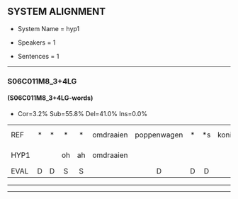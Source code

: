 
## SYSTEM ALIGNMENT

- System Name = hyp1

- Speakers = 1

- Sentences = 1

---

### S06C011M8_3+4LG

#### (S06C011M8_3+4LG-words)

- Cor=3.2%	Sub=55.8%	Del=41.0%	Ins=0.0%

|  |  |  |  |  |  |  |  |  |  |  |  |  |  |  |  |  |  |  |  |  |  |  |  |  |  |  |  |  |  |  |  |  |  |  |  |  |  |  |  |  |  |  |  |  |  |  |  |  |  |  |  |  |  |  |  |  |  |  |  |  |  |  |  |  |  |  |  |  |  |  |  |  |  |  |  |  |  |  |  |  |  |  |  |  |  |  |  |  |  |  |  |  |  |  |  |  |  |  |  |  |  |  |  |  |  |  |  |  |  |  |  |  |  |  |  |  |  |  |  |  |  |  |  |  |  |  |  |  |  |  |  |  |  |  |  |  |  |  |  |  |  |  |  |  |  |  |  |  |  |  |  |  |  |  |  |  |
|:--- |:---:|:---:|:---:|:---:|:---:|:---:|:---:|:---:|:---:|:---:|:---:|:---:|:---:|:---:|:---:|:---:|:---:|:---:|:---:|:---:|:---:|:---:|:---:|:---:|:---:|:---:|:---:|:---:|:---:|:---:|:---:|:---:|:---:|:---:|:---:|:---:|:---:|:---:|:---:|:---:|:---:|:---:|:---:|:---:|:---:|:---:|:---:|:---:|:---:|:---:|:---:|:---:|:---:|:---:|:---:|:---:|:---:|:---:|:---:|:---:|:---:|:---:|:---:|:---:|:---:|:---:|:---:|:---:|:---:|:---:|:---:|:---:|:---:|:---:|:---:|:---:|:---:|:---:|:---:|:---:|:---:|:---:|:---:|:---:|:---:|:---:|:---:|:---:|:---:|:---:|:---:|:---:|:---:|:---:|:---:|:---:|:---:|:---:|:---:|:---:|:---:|:---:|:---:|:---:|:---:|:---:|:---:|:---:|:---:|:---:|:---:|:---:|:---:|:---:|:---:|:---:|:---:|:---:|:---:|:---:|:---:|:---:|:---:|:---:|:---:|:---:|:---:|:---:|:---:|:---:|:---:|:---:|:---:|:---:|:---:|:---:|:---:|:---:|:---:|:---:|:---:|:---:|:---:|:---:|:---:|:---:|:---:|:---:|:---:|:---:|:---:|:---:|:---:|:---:|:---:|:---:|
| REF | * | * | * | * | omdraaien | poppenwagen | * | *s | konijnenhok | elastiekje | * | * | * | * | * | * | * | * | ruziemaken*(muziekmaken) | * | * | * | * | * | * | teddybeer | * | * | * | dierentuin | paddenstoelen | * | * | * | * | verstoppertje | * | * | * | * | * | * | * | * | wasmachine | fototoestel | * | * | * | * | * | * | * | * | * | * | * | * | * | * | * | vrachtwagen | * | * | buurmannen*(buurman) | * | vogelkooi | * | * | olifant | * | schommelen | iedereen | * | schoenenwinkel | * | knutselen | * | * | * | ophangen | * | * | verjaardag | * | * | sprookjesboek | * | * | * | * | * | * | *s | tandenborstel | * | * | * | * | lucifer | * | * | * | * | slaapkamer | * | achterdeur | * | * | ziekenhuis | nieuwsgierig | * | * | * | afblijven | * | * | *s | * | * | kabouter | * | * | washandje | * | * | sneeuwwitje | goeiendag | vakantie | * | * | * | * | * | * | * | * | * | limonade | * | * | * | * | * | autorijden*(autorijder) | eindelijk | * | * | familie | * | * | * | * | * | * | chocolade |
| HYP1 |  |  | oh | ah | omdraaien |  |  |  |  |  |  |  |  |  |  |  | boen | n | komnin | koniuh-hok | en | als | t | eekje | s | ak | muziek | maken | tedeseer | dierentuin |  |  |  |  |  |  |  |  |  |  |  |  |  |  |  | pasbe | inst | oelen | varstopertia | wasmagingel | foto | ta | hoe | stel | to | i | o | i | od | a | i | vrachtwagen |  |  | buurman | een | voge | kooi | o | isant | schommel | een | iedereen |  |  |  |  |  |  |  |  |  |  |  |  |  |  |  |  |  |  |  |  |  |  |  |  |  |  |  |  |  |  |  | schoeneen | wa | inschoenenwinkel | kknutsellen | opege | opingen | srjaardag | sprook | juis | boek | tanden | borste | jer | slaapslaapka | acht | acht | derter | f | vikhuis | luister | ggeen | af | a | blijf | al | abaca | as | was | ja | meewitge | dag | s | ams | a | em | ou | oud | h | outo | gerder | en | de | luk | fa | familie |  |  |  | zo | wil | u | dat |
| EVAL | D | D | S | S |  | D | D | D | D | D | D | D | D | D | D | D | S | S | S | S | S | S | S | S | S | S | S | S | S |  | D | D | D | D | D | D | D | D | D | D | D | D | D | D | D | S | S | S | S | S | S | S | S | S | S | S | S | S | S | S | S |  | D | D | S | S | S | S | S | S | S | S |  | D | D | D | D | D | D | D | D | D | D | D | D | D | D | D | D | D | D | D | D | D | D | D | D | D | D | D | D | D | D | D | S | S | S | S | S | S | S | S | S | S | S | S | S | S | S | S | S | S | S | S | S | S | S | S | S | S | S | S | S | S | S | S | S | S | S | S | S | S | S | S | S | S | S | S |  | D | D | D | S | S | S | S |
---

---
